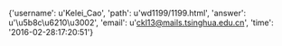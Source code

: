 {'username': u'Kelei_Cao', 'path': u'wd1199/1199.html', 'answer': u'\u5b8c\u6210\u3002', 'email': u'ckl13@mails.tsinghua.edu.cn', 'time': '2016-02-28:17:20:51'}